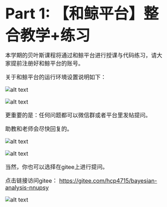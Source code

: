 # **<font size=23>Part 1: 【和鲸平台】整合教学+练习</font>**

<font size=4>
本学期的贝叶斯课程将通过和鲸平台进行授课与代码练习，请大家提前注册好和鲸平台的账号。

关于和鲸平台的运行环境设置说明如下：

![alt text](image-30.png)

![alt text](image-31.png)

更重要的是：任何问题都可以微信群或者平台里发帖提问。

助教和老师会尽快回复的。

![alt text](image-32.png)

![alt text](image-33.png)

当然，你也可以选择在gitee上进行提问。

点击链接访问gitee：
https://gitee.com/hcp4715/bayesian-analysis-nnupsy

![alt text](image-34.png)